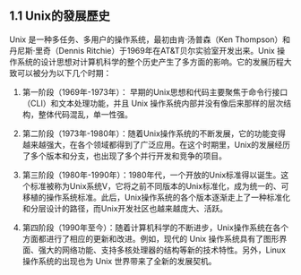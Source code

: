 ## 1.1 Unix的發展歷史

Unix 是一种多任务、多用户的操作系统，最初由肯·汤普森（Ken Thompson）和丹尼斯·里奇（Dennis Ritchie）于1969年在AT&T贝尔实验室开发出来。Unix 操作系统的设计思想对计算机科学的整个历史产生了多方面的影响。它的发展历程大致可以被分为以下几个时期：

1. 第一阶段（1969年-1973年）： 早期的Unix思想和代码主要聚焦于命令行接口（CLI）和文本处理功能，并且 Unix 操作系统内部并没有像后来那样的层次结构，整体代码混乱，单一性强。

2. 第二阶段（1973年-1980年）：随着Unix操作系统的不断发展，它的功能变得越来越强大，在各个领域都得到了广泛应用。在这个时期里，Unix的发展经历了多个版本和分支，也出现了多个并行开发和竞争的项目。

3. 第三阶段（1980年-1990年）：1980年代，一个开放的Unix标准得以诞生。这个标准被称为Unix系统V，它将之前不同版本的Unix标准化，成为统一的、可移植的操作系统标准。此后，Unix操作系统的各个版本逐渐走上了一种标准化和分层设计的路径，而Unix开发社区也越来越庞大、活跃。

4. 第四阶段（1990年至今）：随着计算机科学的不断进步，Unix操作系统在各个方面都进行了相应的更新和改进。例如，现代的 Unix 操作系统具有了图形界面、强大的网络功能、支持多核处理器的结构等新的技术特性。另外，Linux 操作系统的出现也为 Unix 世界带来了全新的发展契机。